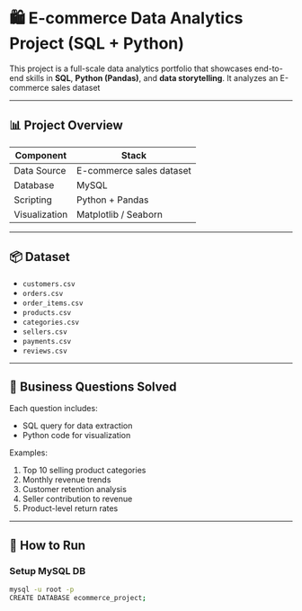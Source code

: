 # 🛍️ E-commerce Data Analytics Project (SQL + Python)

This project is a full-scale data analytics portfolio that showcases end-to-end skills in **SQL**, **Python (Pandas)**, and **data storytelling**. It analyzes an E-commerce sales dataset

---

## 📊 Project Overview

| Component        | Stack                        |
|------------------|------------------------------|
| Data Source      | E-commerce sales dataset     |
| Database         | MySQL                        |
| Scripting        | Python + Pandas              |
| Visualization    | Matplotlib / Seaborn         |

---

## 📦 Dataset

- `customers.csv`
- `orders.csv`
- `order_items.csv`
- `products.csv`
- `categories.csv`
- `sellers.csv`
- `payments.csv`
- `reviews.csv`

---

## 📌 Business Questions Solved

Each question includes:
- SQL query for data extraction
- Python code for visualization

Examples:
1. Top 10 selling product categories
2. Monthly revenue trends
3. Customer retention analysis
4. Seller contribution to revenue
5. Product-level return rates

---

## 🔧 How to Run

### Setup MySQL DB
```bash
mysql -u root -p
CREATE DATABASE ecommerce_project;
